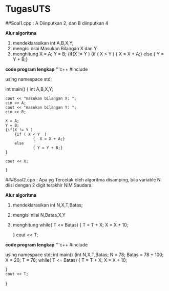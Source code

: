 # TugasUTS

##Soal1.cpp : A Diinputkan 2, dan B diinputkan 4

**Alur algoritma**
1. mendeklarasikan int A,B,X,Y;
2. mengisi nilai Masukan Bilangan X dan Y
3. menghitung 
    X = A;
    Y = B;
    {if(X != Y )
        {if ( X < Y  )
                {  X = X + A;}
        else
                { Y = Y + B;}

**code program lengkap**
'''c++
#include <iostream>

using namespace std;

int main()
{
    int A,B,X,Y;

    cout << "masukan bilangan X: ";
    cin >> A;
    cout << "masukan bilangan Y: ";
    cin >> B;

    X = A;
    Y = B;
    {if(X != Y )
        {if ( X < Y  )
                {  X = X + A;}
        else
                { Y = Y + B;}
    }

    cout << X;

    }



###Soal2.cpp : Apa yg Tercetak oleh algoritma disamping, bila variable N diisi dengan 2 digit terakhir NIM Saudara.

**Alur algoritma**
1. mendeklarasikan int N,X,T,Batas;
2. mengisi nilai N,Batas,X,Y
3. menghitung while( T <= Batas)
    {   T = T + X;
        X = X + 10;

    }
    cout << T;


**code program lengkap**
'''c++
#include <iostream>

using namespace std;
int main()
{int N,X,T,Batas;
N = 78;
Batas = 78 + 100;
X = 20;
T = 78;
while( T <= Batas)
    {   T = T + X;
        X = X + 10;

    }
    cout << T;
}
